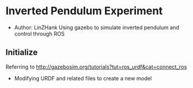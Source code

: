 # Inverted Pendulum Experiment
* Author: LinZHank
Using gazebo to simulate inverted pendulum and control through ROS
## Initialize
Referring to http://gazebosim.org/tutorials?tut=ros_urdf&cat=connect_ros
* Modifying URDF and related files to create a new model